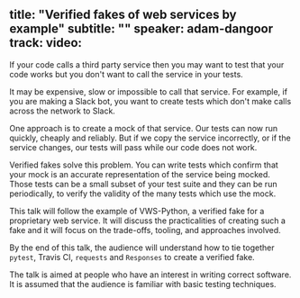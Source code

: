 title: "Verified fakes of web services by example"
subtitle: ""
speaker: adam-dangoor
track: 
video:
---
If your code calls a third party service then you may want to test that your code works but you don't want to call the service in your tests.

It may be expensive, slow or impossible to call that service. For example, if you are making a Slack bot, you want to create tests which don't make calls across the network to Slack.

One approach is to create a mock of that service. Our tests can now run quickly, cheaply and reliably. But if we copy the service incorrectly, or if the service changes, our tests will pass while our code does not work.

Verified fakes solve this problem. You can write tests which confirm that your mock is an accurate representation of the service being mocked. Those tests can be a small subset of your test suite and they can be run periodically, to verify the validity of the many tests which use the mock.

This talk will follow the example of VWS-Python, a verified fake for a proprietary web service. It will discuss the practicalities of creating such a fake and it will focus on the trade-offs, tooling, and approaches involved.

By the end of this talk, the audience will understand how to tie together `pytest`, Travis CI, `requests` and `Responses` to create a verified fake.
  
The talk is aimed at people who have an interest in writing correct software. It is assumed that the audience is familiar with basic testing techniques.